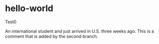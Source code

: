 # hello-world
Test0

An international student and just arrived in U.S. three weeks ago.
This is a comment that is added by the second branch.
